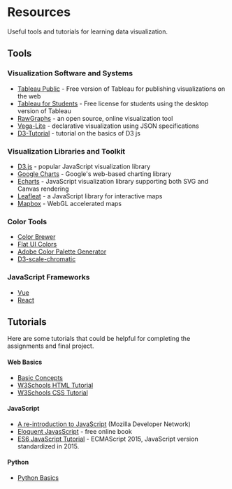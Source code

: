 # Resources

Useful tools and tutorials for learning data visualization.

## Tools

### Visualization Software and Systems
* [Tableau Public](https://public.tableau.com/en-us/s/) - Free version of Tableau for publishing visualizations on the web
* [Tableau for Students](https://www.tableau.com/academic/students) - Free license for students using the desktop version of Tableau
* [RawGraphs](https://app.rawgraphs.io/) - an open source, online visualization tool
* [Vega-Lite](https://vega.github.io/vega-lite/) - declarative visualization using JSON specifications
* [D3-Tutorial](https://observablehq.com/@d3/learn-d3?collection=@d3/learn-d3) - tutorial on the basics of D3 js

### Visualization Libraries and Toolkit
* [D3.js](https://www.d3js.org) - popular JavaScript visualization library
* [Google Charts](https://developers.google.com/chart) - Google's web-based charting library
* [Echarts](https://echarts.apache.org/en/index.html) - JavaScript visualization library supporting both SVG and Canvas rendering
* [Leafleat](https://leafletjs.com/) - a JavaScript library for interactive maps
* [Mapbox](https://docs.mapbox.com/mapbox-gl-js/examples/) - WebGL accelerated maps

### Color Tools
* [Color Brewer](http://colorbrewer2.org/)
* [Flat UI Colors](https://flatuicolors.com/)
* [Adobe Color Palette Generator](https://color.adobe.com/create)
* [D3-scale-chromatic](https://github.com/d3/d3-scale-chromatic)

### JavaScript Frameworks
* [Vue](https://vuejs.org/)
* [React](https://reactjs.org/)

## Tutorials

Here are some tutorials that could be helpful for completing the assignments and final project. 

#### Web Basics
* [Basic Concepts](https://www.tutorialspoint.com/web_developers_guide/web_basic_concepts.htm)
* [W3Schools HTML Tutorial](https://www.w3schools.com/html/default.asp)
* [W3Schools CSS Tutorial](https://www.w3schools.com/css/default.asp)


#### JavaScript
* [A re-introduction to JavaScript](https://developer.mozilla.org/en-US/docs/Web/JavaScript/A_re-introduction_to_JavaScript) (Mozilla Developer Network)
* [Eloquent JavasScript](http://eloquentjavascript.net/) - free online book
* [ES6 JavaScript Tutorial](https://www.javascripttutorial.net/es6/) - ECMAScript 2015, JavaScript version standardized in 2015.

#### Python
* [Python Basics](https://www.learnpython.org/)

